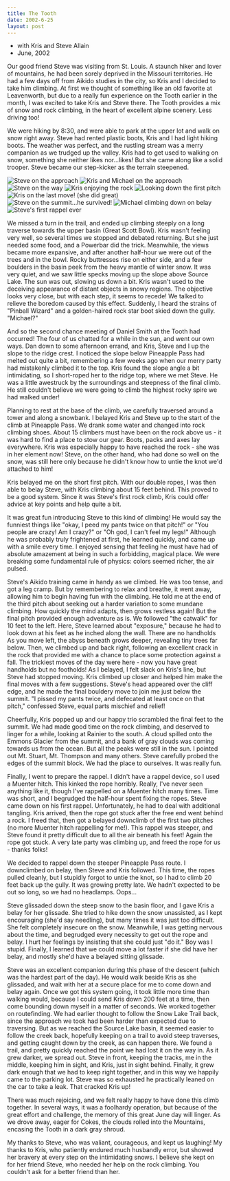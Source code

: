 ```yaml
---
title: The Tooth
date: 2002-6-25
layout: post
---
```


* with Kris and Steve Allain
* June, 2002


Our good friend Steve was visiting from St. Louis. A staunch 
hiker and lover of mountains, he had been sorely deprived 
in the Missouri territories. He had a few days off from 
Aikido studies in the city, so Kris and I decided to take him 
climbing. At first we thought of something like an old 
favorite at Leavenworth, but due to a really fun experience 
on the Tooth earlier in the month, I was excited to take 
Kris and Steve there. The Tooth provides a mix of snow and 
rock climbing, in the heart of excellent alpine scenery. 
Less driving too! 


We were hiking by 8:30, and were able to park at the upper 
lot and walk on snow right away. Steve had rented plastic 
boots, Kris and I had light hiking boots. The weather was 
perfect, and the rustling stream was a merry companion 
as we trudged up the valley. Kris had to get used to walking 
on snow, something she neither likes nor...likes! But she 
came along like a solid trooper. Steve became our step-kicker 
as the terrain steepened. 

![Steve on the approach](images/articles/trips/2002/topassp.jpg)
![Kris and Michael on the approach](images/articles/trips/2002/snowush.jpg)
![Steve on the way](images/articles/trips/2002/steveaosnw.jpg)
![Kris enjoying the rock](images/articles/trips/2002/lilcutiep.jpg)
![Looking down the first pitch](images/articles/trips/2002/firstpit.jpg)
![Kris on the last move! (she did great)](images/articles/trips/2002/theend.jpg)
![Steve on the summit...he survived!](images/articles/trips/2002/steveonsum.jpg)
![Michael climbing down on belay](images/articles/trips/2002/medownc.jpg)
![Steve's first rappel ever](images/articles/trips/2002/stevetrap.jpg)


We missed a turn in the trail, and ended up climbing steeply 
on a long traverse towards the upper basin (Great Scott Bowl). 
Kris wasn't feeling very well, so several times we stopped 
and debated returning. But she just needed some food, and a 
Powerbar did the trick. Meanwhile, the views became more 
expansive, and after another half-hour we were out of the trees 
and in the bowl. Rocky buttresses rise on either side, and a 
few boulders in the basin peek from the heavy mantle of 
winter snow. It was very quiet, and we saw little specks moving 
up the slope above Source Lake. The sun was out, slowing us 
down a bit. Kris wasn't used to the deceiving appearance of 
distant objects in snowy regions. The objective looks very 
close, but with each step, it seems to recede! We talked to 
relieve the boredom caused by this effect. Suddenly, I
heard the strains of "Pinball Wizard" and a golden-haired
rock star boot skied down the gully. "Michael?" 


And so the second chance meeting of Daniel Smith at the Tooth 
had occurred! The four of us chatted for a while in the sun, 
and went our own ways. Dan down to some afternoon errand, and 
Kris, Steve and I up the slope to the ridge crest. I noticed 
the slope below Pineapple Pass had melted out quite a bit, 
remembering a few weeks ago when our merry party had mistakenly climbed 
it to the top. Kris found the slope angle a bit intimidating, 
so I short-roped her to the ridge top, where we met Steve. 
He was a little awestruck by the surroundings and steepness 
of the final climb. He still couldn't believe we were going to 
climb the highest rocky spire we had walked under! 


Planning to rest at the base of the climb, we carefully 
traversed around a tower and along a snowbank. I belayed Kris 
and Steve up to the start of the climb at Pineapple Pass. 
We drank some water and changed into rock climbing shoes. 
About 15 climbers must have been on the rock above us - it was 
hard to find a place to stow our gear. Boots, packs and axes 
lay everywhere. Kris was especially happy to have reached the 
rock - she was in her element now! Steve, on the other 
hand, who had done so well on the snow, was still here only 
because he didn't know how to untie the knot we'd attached 
to him! 


Kris belayed me on the short first pitch. With our double ropes, 
I was then able to belay Steve, with Kris climbing about 15 feet 
behind. This proved to be a good system. Since it was Steve's 
first rock climb, Kris could offer advice at key points and 
help quite a bit. 


It was great fun introducing Steve to this kind of climbing! 
He would say the funniest things like "okay, I peed my pants 
twice on that pitch!" or "You people are crazy! Am I crazy?" 
or "Oh god, I can't feel my legs!" Although he was probably 
truly frightened at first, he learned quickly, and came up 
with a smile every time. I enjoyed sensing that feeling he 
must have had of absolute amazement at being in such a 
forbidding, magical place. We were breaking some fundamental 
rule of physics: colors seemed richer, the air pulsed. 


Steve's Aikido training came in handy as we climbed. He 
was too tense, and got a leg cramp. But by remembering to 
relax and breathe, it went away, allowing him to begin having 
fun with the climbing. He told me at the end of the third pitch 
about seeking out a harder variation to some mundane climbing. 
How quickly the mind adapts, then grows 
restless again! But the final pitch provided enough adventure 
as is. We followed "the catwalk" for 10 feet to the left. 
Here, Steve learned about "exposure," because he had to look 
down at his feet as he inched along the wall. There are no 
handholds As you move left, the abyss beneath grows deeper, 
revealing tiny trees far below. Then, 
we climbed up and back right, following an excellent 
crack in the rock that provided me with a chance to place some protection 
against a fall. The trickiest moves of the day were here - 
now you have great handholds but no footholds! As I belayed, 
I felt slack on Kris's line, but Steve had stopped moving. 
Kris climbed up closer and helped him make the final moves 
with a few suggestions. Steve's head appeared over the cliff 
edge, and he made the final bouldery move to join me just 
below the summit. "I pissed my pants twice, and defecated at
least once on that pitch," confessed Steve, equal parts mischief
and relief!


Cheerfully, Kris popped up and our happy trio scrambled the 
final feet to the summit. We had made good time on the rock 
climbing, and deserved to linger for a while, looking at 
Rainier to the south. A cloud spilled onto the Emmons 
Glacier from the summit, and a bank of gray clouds was coming 
towards us from the ocean. But all the peaks were still 
in the sun. I pointed out Mt. Stuart, Mt. Thompson and many 
others. Steve carefully probed the edges of the summit block. 
We had the place to ourselves. It was really fun. 


Finally, I went to prepare the rappel. I didn't have a rappel 
device, so I used a Muenter hitch. This kinked the rope horribly. 
Really, I've never seen anything like it, though I've rappelled 
on a Muenter hitch many times. Time was short, and I begrudged 
the half-hour spent fixing the ropes. Steve came down on 
his first rappel. Unfortunately, he had to deal with additional tangling. 
Kris arrived, then the rope got stuck after the free end went behind 
a rock. I freed that, then got a belayed downclimb of the first two 
pitches (no more Muenter hitch rappelling for me!). This rappel 
was steeper, and Steve found it pretty difficult due to all the 
air beneath his feet! Again the rope got stuck. A very late party 
was climbing up, and freed the rope for us - thanks folks! 


We decided to rappel down the steeper Pineapple Pass route. I downclimbed 
on belay, then Steve and Kris followed. This time, the ropes pulled 
cleanly, but I stupidly forgot to untie the knot, so I had to climb 20 feet
back up the gully. It was growing pretty late. 
We hadn't expected to be out so long, so we had no headlamps. Oops... 


Steve glissaded down the steep snow to the basin floor, and I gave 
Kris a belay for her glissade. She tried to hike down the snow unassisted, 
as I kept encouraging (she'd say needling), but many times it was 
just too difficult. She felt completely insecure on the snow. 
Meanwhile, I was getting nervous about the time, and begrudged every 
necessity to get out the rope and belay. I hurt her feelings 
by insisting that she could just "do it." Boy was I stupid. Finally, 
I learned that we could move a lot faster if she did have her belay, 
and mostly she'd have a belayed sitting glissade. 


Steve was an excellent companion during this phase of the descent (which 
was the hardest part of the day). He would walk beside Kris as she 
glissaded, and wait with her at a secure place for me to come down 
and belay again. 
Once we got this system going, it took little more time than walking would, 
because I could send Kris down 200 feet at a time, then come bounding down 
myself in a matter of seconds. We worked together on routefinding. 
We had earlier thought to follow the Snow Lake Trail back, since the 
approach we took had been harder than expected due to traversing. 
But as we reached the Source Lake basin, it seemed easier to follow the creek 
back, hopefully keeping on a trail to avoid steep traverses, and getting 
caught down by the creek, as can happen there. We found a trail, and 
pretty quickly reached the point we had lost it on the way in. 
As it grew darker, we spread out. Steve in front, keeping the tracks, 
me in the middle, keeping him in sight, and Kris, just in sight behind. 
Finally, it grew dark enough that we had to keep right together, and in 
this way we happily came to the parking lot. Steve was so exhausted he
practically leaned on the car to take a leak. That cracked Kris up!


There was much rejoicing, and we felt really happy to have done this climb 
together. In several ways, it was a foolhardy operation, but because of the 
great effort and challenge, the memory of this great June day will linger. 
As we drove away, eager for Cokes, the clouds rolled into the Mountains, 
encasing the Tooth in a dark gray shroud. 


My thanks to Steve, who was valiant, courageous, and kept us laughing!
My thanks to Kris, who patiently endured much husbandly error, but
showed her bravery at every step on the intimidating snows. I believe
she kept on for her friend Steve, who needed her help on the rock
climbing. You couldn't ask for a better friend than her.


